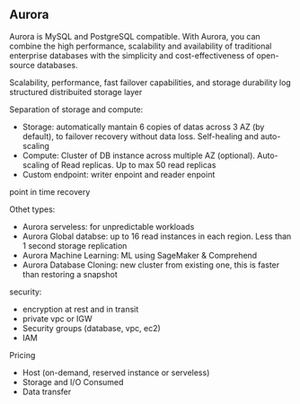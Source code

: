 
## Aurora
Aurora is MySQL and PostgreSQL compatible. 
With Aurora, you can combine the high performance, scalability and availability of traditional enterprise databases with the simplicity and cost-effectiveness of open-source databases.

Scalability, performance, fast failover capabilities, and storage durability
log structured distribuited storage layer

Separation of storage and compute: 
- Storage: automatically mantain 6 copies of datas across 3 AZ (by default), to failover recovery without data loss. Self-healing and auto-scaling
- Compute: Cluster of DB instance across multiple AZ (optional). Auto-scaling of Read replicas. Up to max 50 read replicas
- Custom endpoint: writer enpoint and reader enpoint

point in time recovery

Othet types:
- Aurora serveless: for unpredictable workloads
- Aurora Global databse: up to 16 read instances in each region. Less than 1 second storage replication
- Aurora Machine Learning: ML using SageMaker & Comprehend
- Aurora Database Cloning: new cluster from existing one, this is faster than restoring a snapshot

security:
- encryption at rest and in transit
- private vpc or IGW
- Security groups (database, vpc, ec2)
- IAM 

Pricing
- Host (on-demand, reserved instance or serveless)
- Storage and I/O Consumed
- Data transfer
